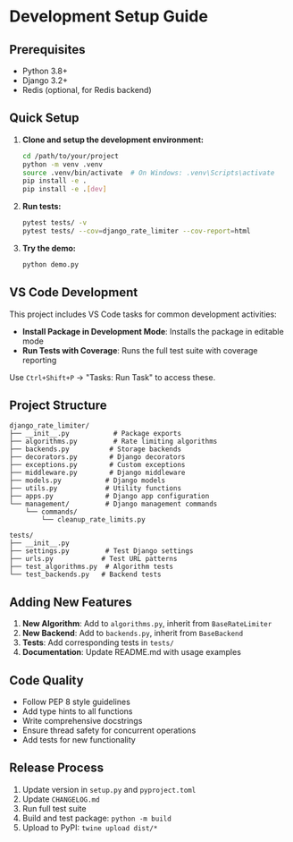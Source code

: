 # Development Setup Guide

## Prerequisites

- Python 3.8+
- Django 3.2+
- Redis (optional, for Redis backend)

## Quick Setup

1. **Clone and setup the development environment:**
   ```bash
   cd /path/to/your/project
   python -m venv .venv
   source .venv/bin/activate  # On Windows: .venv\Scripts\activate
   pip install -e .
   pip install -e .[dev]
   ```

2. **Run tests:**
   ```bash
   pytest tests/ -v
   pytest tests/ --cov=django_rate_limiter --cov-report=html
   ```

3. **Try the demo:**
   ```bash
   python demo.py
   ```

## VS Code Development

This project includes VS Code tasks for common development activities:

- **Install Package in Development Mode**: Installs the package in editable mode
- **Run Tests with Coverage**: Runs the full test suite with coverage reporting

Use `Ctrl+Shift+P` → "Tasks: Run Task" to access these.

## Project Structure

```
django_rate_limiter/
├── __init__.py           # Package exports
├── algorithms.py         # Rate limiting algorithms
├── backends.py          # Storage backends
├── decorators.py        # Django decorators
├── exceptions.py        # Custom exceptions
├── middleware.py        # Django middleware
├── models.py           # Django models
├── utils.py            # Utility functions
├── apps.py             # Django app configuration
└── management/         # Django management commands
    └── commands/
        └── cleanup_rate_limits.py

tests/
├── __init__.py
├── settings.py         # Test Django settings
├── urls.py            # Test URL patterns
├── test_algorithms.py  # Algorithm tests
└── test_backends.py   # Backend tests
```

## Adding New Features

1. **New Algorithm**: Add to `algorithms.py`, inherit from `BaseRateLimiter`
2. **New Backend**: Add to `backends.py`, inherit from `BaseBackend`
3. **Tests**: Add corresponding tests in `tests/`
4. **Documentation**: Update README.md with usage examples

## Code Quality

- Follow PEP 8 style guidelines
- Add type hints to all functions
- Write comprehensive docstrings
- Ensure thread safety for concurrent operations
- Add tests for new functionality

## Release Process

1. Update version in `setup.py` and `pyproject.toml`
2. Update `CHANGELOG.md`
3. Run full test suite
4. Build and test package: `python -m build`
5. Upload to PyPI: `twine upload dist/*`
